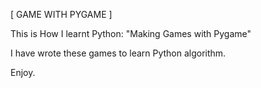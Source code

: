[ GAME WITH PYGAME ]

This is How I learnt Python: "Making Games with Pygame"

I have wrote these games to learn Python algorithm.

Enjoy.
